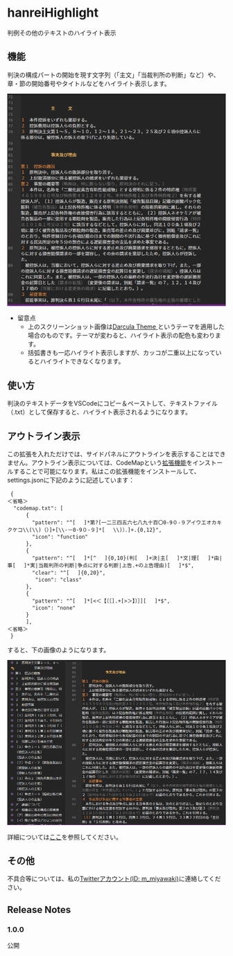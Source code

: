 # hanreiHighlight

判例その他のテキストのハイライト表示

## 機能

判決の構成パートの開始を現す文字列（「主文」「当裁判所の判断」など）や、章・節の開始番号やタイトルなどをハイライト表示します。

![](./imgs/img1.png)

- 留意点
	- 上のスクリーンショット画像は[Darcula Theme
](https://marketplace.visualstudio.com/items?itemName=rokoroku.vscode-theme-darcula)というテーマを適用した場合のものです。テーマが変わると、ハイライト表示の配色も変わります。
	- 括弧書きも一応ハイライト表示しますが、カッコが二重以上になっているとハイライトできなくなります。

## 使い方
判決のテキストデータをVSCodeにコピー＆ペーストして、テキストファイル（.txt）として保存すると、ハイライト表示されるようになります。

## アウトライン表示
この拡張を入れただけでは、サイドパネルにアウトラインを表示することはできません。アウトライン表示については、CodeMapという[拡張機能](https://marketplace.visualstudio.com/items?itemName=oleg-shilo.codemap)をインストールすることで可能になります。私はこの拡張機能をインストールして、settings.jsonに下記のように記述しています：

```
 {
＜省略＞
  "codemap.txt": [
      {
        "pattern": "^[ 　]*第?[一二三四五六七八九十百〇0-9０-９アイウエオカキクケコ\\(\\)（）]+[\\-－0-9０-９]*[ 　\\)）．]+.{0,12}",
        "icon": "function"
      },
      {
        "pattern": "^[ 　]*[^ 　]{0,10}(判[ 　]+決|主[ 　]*文|理[ 　]*由|事[ 　]*実|当裁判所の判断|争点に対する判断|上告.+の上告理由)[ 　]*$",
        "clear": "^[ 　]{0,20}",
         "icon": "class"
      },
      {
        "pattern": "^[ 　]*[<＜【〔［].+[>＞】〕］][ 　]*$",
        "icon": "none"
      }
      ],
＜省略＞
 }
```
すると、下の画像のようになります。

![](./imgs/img2.png)

詳細については[ここ](https://github.com/oleg-shilo/codemap.vscode/wiki/Adding-custom-mappers)を参照してください。
## その他
不具合等については、私の[Twitterアカウント(ID: m_miyawaki)](https://twitter.com/m_miyawaki)に連絡してください。

## Release Notes

### 1.0.0
公開
